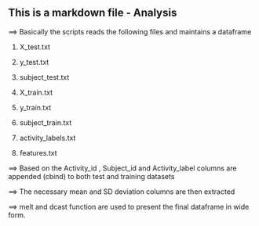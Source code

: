 ## This is a markdown file - Analysis



 ==> Basically the scripts reads the following files and maintains a dataframe


1) X_test.txt

2) y_test.txt

3) subject_test.txt

4) X_train.txt

5) y_train.txt

6) subject_train.txt

7) activity_labels.txt

8) features.txt



 ==> Based on the Activity_id , Subject_id and Activity_label columns are appended (cbind) to both test and training datasets

 ==> The necessary mean and SD deviation columns are then extracted

 ==> melt and dcast function are used to present the final dataframe in wide form.


 



